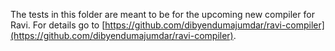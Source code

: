 The tests in this folder are meant to be for the upcoming new compiler for Ravi.
For details go to [https://github.com/dibyendumajumdar/ravi-compiler](https://github.com/dibyendumajumdar/ravi-compiler).